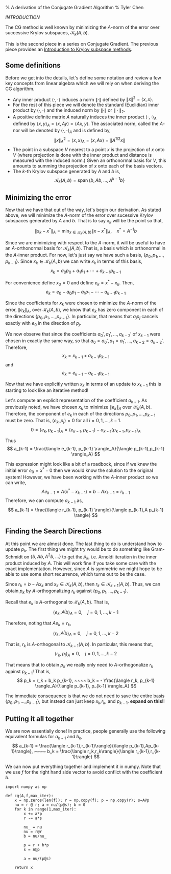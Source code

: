 % A derivation of the Conjugate Gradient Algorithm
% Tyler Chen

*INTRODUCTION*

The CG method is well known by minimizing the $A$-norm of the error over successive Krylov subspaces, $\mathcal{K}_k(A,b)$.

This is the second piece in a series on Conjugate Gradient. The previous piece provides an [Introduction to Krylov subspace methods](./).

## Some definitions 
Before we get into the details, let's define some notation and review a few key concepts from linear algebra which we will rely on when deriving the CG algorithm.

- Any inner product $\langle \cdot,\cdot \rangle$ induces a norm $\|\cdot\|$ defined by $\|x\|^2 = \langle x,x\rangle$.
- For the rest of this piece we will denote the standard (Euclidian) inner product by $\langle \cdot,\cdot\rangle$ and the induced norm by $\|\cdot\|$ or $\|\cdot\|_2$.
- A positive definite matrix $A$ naturally induces the inner product $\langle \cdot,\cdot \rangle_A$ defined by $\langle x,y\rangle_A = \langle x,Ay\rangle = \langle Ax,y \rangle$. The associated norm, called the $A$-nor will be denoted by $\langle \cdot,\cdot\rangle_A$ and is defined by,
$$
\|x\|_A^2 = \langle x,x \rangle_A = \langle x,Ax \rangle = \| A^{1/2}x \|
$$
- The point in a subspace $V$ nearest to a point $x$ is the projection of $x$ onto $V$ (where projection is done with the inner product and distance is measured with the induced norm.) Given an orthonormal basis for $V$, this amounts to summing the projection of $x$ onto each of the basis vectors.
- The $k$-th Krylov subspace generated by $A$ and $b$ is,
$$
\mathcal{K}_k(A,b) = \operatorname{span}\{b,Ab,\ldots,A^{k-1}b\}
$$

## Minimizing the error
Now that we have that out of the way, let's begin our derivation. As stated above, we will minimize the $A$-norm of the error over sucessive Krylov subspaces generated by $A$ and $b$. That is to say $x_k$ will be the point so that,
$$
\| x_k - x^* \|_A = \min_{x\in\mathcal{K}_k(A,b)} \| x - x^* \|_A, ~~~~ x^* = A^{-1}b
$$

Since we are minimizing with respect to the $A$-norm, it will be useful to have an $A$-orthonormal basis for $\mathcal{K}_k(A,b)$. That is, a basis which is orthonormal in the $A$-inner product. For now, let's just say we have such a basis, $\{p_0,p_1,\ldots,p_{k-1}\}$. Since $x_k\in\mathcal{K}_k(A,b)$ we can write $x_k$ in terms of this basis,
$$
x_k = a_0 p_0 + a_1 p_1 + \cdots + a_{k-1} p_{k-1}
$$

For convenience define $x_0 = 0$ and define $e_k = x^* - x_k$. Then,
$$
e_k = e_0 - a_0p_1 - a_1 p_1 - \cdots - a_{k-1} p_{k-1}
$$

Since the coefficients for $x_k$ were chosen to minimize the $A$-norm of the error, $\|e_k\|_A$, over $\mathcal{K}_k(A,b)$, we know that $e_k$ has zero component in each of the directions $\{ p_0,p_1,\ldots,p_{k-1} \}$. In particular, that means that $a_jp_j$ cancels exactly with $e_0$ in the direction of $p_j$. 


<!-- is this part clear?? -->
We now observe that since the coefficients $a_0',a_1',\ldots,a_{k-2}'$ of $x_{k-1}$ were chosen in exactly the same way, so that $a_0=a_0', a_1=a_1', \ldots, a_{k-2}=a_{k-2}'$. Therefore,
$$
x_k = x_{k-1} + a_{k-1} p_{k-1}
$$
and
$$
e_k = e_{k-1} - a_{k-1} p_{k-1}
$$

Now that we have explicitly written $x_k$ in terms of an update to $x_{k-1}$ this is starting to look like an iterative method!

Let's compute an explicit representation of the coefficient $a_{k-1}$. As previously noted, we have chosen $x_k$ to minimize $\|e_k\|_A$ over $\mathcal{K}_k(A,b)$. Therefore, the component of $e_k$ in each of the directions $p_0,p_1,\ldots,p_{k-1}$ must be zero. That is, $\langle e_k , p_j \rangle = 0$ for all $i=0,1,\ldots, k-1$. 
$$
0 = \langle e_k , p_{k-1} \rangle_A
= \langle e_{k-1}, p_{k-1} \rangle - a_{k-1} \langle p_{k-1} , p_{k-1} \rangle_A
$$

Thus
$$
a_{k-1} 
= \frac{\langle e_{k-1}, p_{k-1} \rangle_A}{\langle p_{k-1},p_{k-1} \rangle_A} 
$$

This expression might look like a bit of a roadbock, since if we knew the initial error $e_0 = x^* - 0$ then we would know the solution to the original system! However, we have been working with the $A$-inner product so we can write,
$$
Ae_{k-1} = A(x^* - x_{k-1}) = b - Ax_{k-1} = r_{k-1}
$$
Therefore, we can compute $a_{k-1}$ as,
$$
a_{k-1}
= \frac{\langle r_{k-1}, p_{k-1} \rangle}{\langle p_{k-1},A p_{k-1} \rangle} 
$$


<!--
Thus, minimizing the $A$-norm of the error, $\|e_k\|_A$ over $\mathcal{K}_k(A,b)$ amounts to projecting $e_k$ into the $A$-orthonormal basis $\{p_0, p_1, \ldots, p_{k-1} \}$. This means that $e_k$ has zero component in each of the directions $\{p_0,p_1,\ldots,p_{k-1}\}$. Since $\langle p_i,p_j\rangle_A = 0$ if $i\neq j$ we have,
$$
0 = \langle e_k,p_j \rangle_A 
= \langle e_0, p_j \rangle_A - a_j \langle p_j ,p_j \rangle_A
$$

Therefore, $a_{j} = \langle e_0,p_j \rangle_A / \langle p_j,p_j \rangle_A$. 
This might look like a bit of a roadbock because if we knew the initial error $e_0 = x^* - 0$ then we would have known the solution to the original system! This is where the fact that we have been working with the $A$-inner product comes in handy. Notice that,
$$
Ae_k = A(x^* - x_k) = b - Ax_k = r_k
$$

Thus, since $r_0 = b$, we can write $a_j = \langle b,p_j \rangle/\langle p_j,Ap_j\rangle$.

This looks much more promising. Not only does it give us an easy way to compute $a_k$ at each step, but we can reuse all the coefficients we have computed at previous steps. In particular,
$$
x_k = x_{k-1} + a_{k-1}p_{k-1}
$$
and redoing our error computation,
$$
a_{k-1} = \frac{\langle r_{k-1}, p_{k-1} \rangle}{\langle p_{k-1}, Ap_{k-1} \rangle}
$$
-->

## Finding the Search Directions
At this point we are almost done. The last thing to do is understand how to update $p_k$. The first thing we might try would be to do something like Gram-Schmidt on $\{b,Ab,A^2b,\ldots \}$ to get the $p_k$, i.e. Arnoldi iteration in the inner product induced by $A$. This will work fine if you take some care with the exact implementation. However, since $A$ is symmetric we might hope to be able to use some short recurrence, which turns out to be the case.

Since $r_k = b-Ax_k$ and $x_k\in\mathcal{K}_k(A,b)$, then $r_k \in \mathcal{K}_{k+1}(A,b)$. Thus, we can obtain $p_k$ by $A$-orthogonalizing $r_k$ against $\{p_0,p_1,\ldots,p_{k-1}\}$. 

Recall that $e_k$ is $A$-orthogonal to $\mathcal{K}_k(A,b)$. That is,
$$
\langle e_k, A^j b \rangle_A = 0, ~~~~ j=0,1,\ldots,k-1
$$

Therefore, noting that $Ae_k = r_k$,
$$
\langle r_k, A^j b \rangle_A = 0, ~~~~ j=0,1,\ldots,k-2
$$

That is, $r_k$ is $A$-orthogonal to $\mathcal{K}_{k-1}(A,b)$. In particular, this means that,
$$
\langle r_k, p_j \rangle_A = 0, ~~~~ j=0,1,\ldots,k-2
$$

That means that to obtain $p_k$ we really only need to $A$-orthogonalize $r_k$ against $p_{k-1}$! That is,
$$
p_k = r_k + b_k p_{k-1}, ~~~~ b_k = - \frac{\langle r_k, p_{k-1} \rangle_A}{\langle p_{k-1}, p_{k-1} \rangle_A}
$$


The immediate consequence is that we do not need to save the entire basis $\{p_0,p_1,\ldots,p_{k-1}\}$, but instead can just keep $x_k$,$r_k$, and $p_{k-1}$. **expand on this**!!


## Putting it all together

We are now essentially done! In practice, people generally use the following equivalent formulas for $a_{k-1}$ and $b_k$,
$$
a_{k-1} = \frac{\langle r_{k-1},r_{k-1}\rangle}{\langle p_{k-1},Ap_{k-1}\rangle}, ~~~~ b_k = \frac{\langle r_k,r_k\rangle}{\langle r_{k-1},r_{k-1}\rangle}
$$

We can now put everything together and implement it in numpy. Note that we use $f$ for the right hand side vector to avoid conflict with the coefficient $b$.

    import numpy as np

    def cg(A,f,max_iter):
        x = np.zeros(len(f)); r = np.copy(f); p = np.copy(r); s=A@p
        nu = r @ r; a = nu/(p@s); b = 0
        for k in range(1,max_iter):
            x += a*p
            r -= a*s

            nu_ = nu
            nu = r@r
            b = nu/nu_

            p = r + b*p
            s = A@p

            a = nu/(p@s)

        return x





